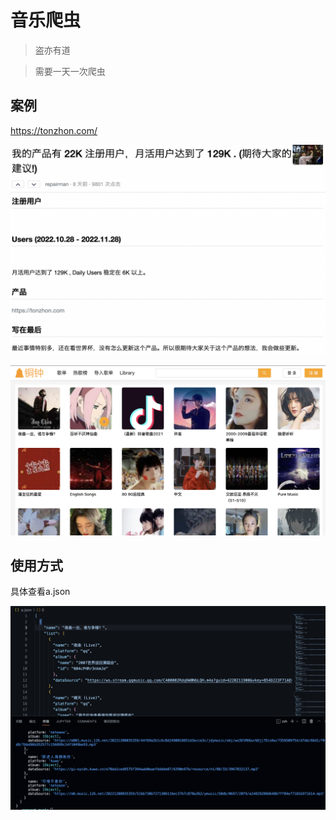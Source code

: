 # 音乐爬虫

> 盗亦有道

> 需要一天一次爬虫

## 案例

https://tonzhon.com/

![](2022-12-08-03-36-07.png)

![](2022-12-08-03-36-36.png)
## 使用方式

具体查看a.json

![](2022-12-08-03-31-23.png)